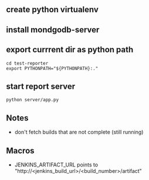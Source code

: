 ## create python virtualenv

## install mondgodb-server

## export currrent dir as python path
 ```buildoutcfg
cd test-reporter
export PYTHONPATH="${PYTHONPATH}:."
```

## start report server
```buildoutcfg
python server/app.py
```

## Notes
* don't fetch builds that are not complete (still running)

## Macros
* JENKINS_ARTIFACT_URL points to "http://<jenkins_build_url>/<build_number>/artifact"